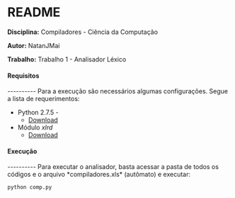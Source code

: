 <h1>README</h1>

**Disciplina:** Compiladores - Ciência da Computação

**Autor:** NatanJMai

**Trabalho:** Trabalho 1 - Analisador Léxico<br>
<h4> Requisitos</h4>
----------
Para a execução são necessários algumas configurações. Segue a lista de requerimentos:

* Python 2.7.5 -
	*	[Download](https://www.python.org/download/releases/2.7.5/) 
* Módulo *xlrd*
	*	[Download](http://www.lexicon.net/sjmachin/xlrd.htm) 

<h4> Execução</h4>
----------
Para executar o analisador, basta acessar a pasta de todos os códigos e o arquivo *compiladores.xls* (autômato) e executar:

	python comp.py



